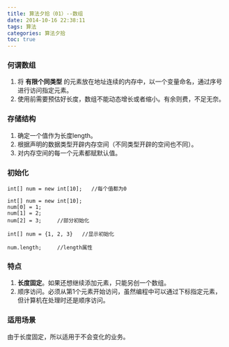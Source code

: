 ```yaml
---
title: 算法夕拾（01）--数组
date: 2014-10-16 22:38:11
tags: 算法
categories: 算法夕拾
toc: true
---
```

### 何谓数组
1. 将 **有限个同类型** 的元素放在地址连续的内存中，以一个变量命名，通过序号进行访问指定元素。
2. 使用前需要预估好长度，数组不能动态增长或者缩小。有余则费，不足无奈。

### 存储结构
1. 确定一个值作为长度length。
2. 根据声明的数据类型开辟内存空间（不同类型开辟的空间也不同）。
3. 对内存空间的每一个元素都赋默认值。

### 初始化

```
int[] num = new int[10];   //每个值都为0
```

```
int[] num = new int[10];
num[0] = 1;
num[1] = 2;
num[2] = 3;     //部分初始化
```

```
int[] num = {1, 2, 3}   //显示初始化
```

```
num.length;     //length属性
```
### 特点
1. **长度固定**。如果还想继续添加元素，只能另创一个数组。
2. 顺序访问。必须从第1个元素开始访问，虽然编程中可以通过下标指定元素，但计算机在处理时还是顺序访问。

### 适用场景
由于长度固定，所以适用于不会变化的业务。
